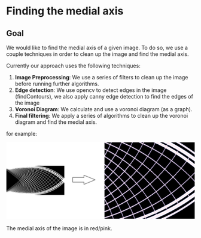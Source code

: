 # Finding the medial axis

## Goal

We would like to find the medial axis of a given image. To do so, we use a couple techniques in order to clean up the image and find the medial axis.

Currently our approach uses the following techniques:

1. **Image Preprocessing**: We use a series of filters to clean up the image before running further algorithms.
2. **Edge detection**: We use opencv to detect edges in the image (findContours), we also apply canny edge detection to find the edges of the image
3. **Voronoi Diagram**: We calculate and use a voronoi diagram (as a graph).
4. **Final filtering**: We apply a series of algorithms to clean up the voronoi diagram and find the medial axis.

for example:

![Example](assets/medial_axis.png "Example")

The medial axis of the image is in red/pink.
